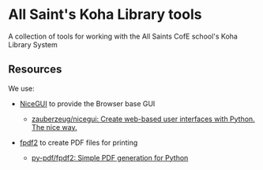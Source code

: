 # All Saint's Koha Library tools

A collection of tools for working with the All Saints CofE school's Koha
Library System


## Resources

We use:

- [NiceGUI](https://nicegui.io/) to provide the Browser base GUI

  - [zauberzeug/nicegui: Create web-based user interfaces with Python. The
    nice way.](https://github.com/zauberzeug/nicegui/)

- [fpdf2](https://py-pdf.github.io/fpdf2/) to create PDF files for
  printing

  - [py-pdf/fpdf2: Simple PDF generation for
    Python](https://github.com/py-pdf/fpdf2)
